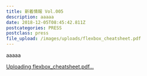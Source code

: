 ```yaml
---
title: 新着情報 Vol.005
description: aaaaa
date: 2018-12-05T08:45:42.811Z
postcategories: PRESS
postclass: press
file_upload: /images/uploads/flexbox_cheatsheet.pdf
---
```

aaaaa




[Uploading flexbox_cheatsheet.pdf...]()
